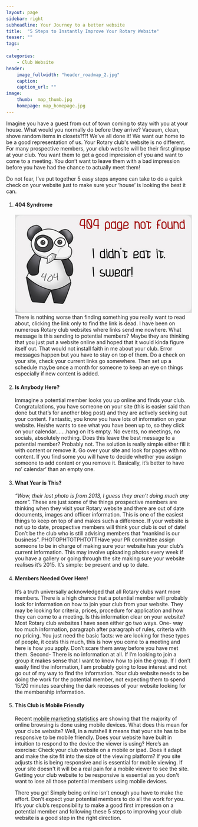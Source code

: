 ```yaml
---
layout: page
sidebar: right
subheadline: Your Journey to a better website
title:  "5 Steps to Instantly Improve Your Rotary Website"
teaser: ""
tags:
    - 
categories:
    - Club Website
header:
    image_fullwidth: "header_roadmap_2.jpg"
    caption: 
    caption_url: ""
image:
    thumb:  map_thumb.jpg
    homepage: map_homepage.jpg
---
```

Imagine you have a guest from out of town coming to stay with you at your house. What would you normally do before they arrive? Vacuum, clean, shove random items in closets?!?! We’ve all done it! We want our home to be a good representation of us. Your Rotary club's website is no different. For many prospective members, your club website will be their first glimpse at your club. You want them to get a good impression of you and want to come to a meeting. You don’t want to leave them with a bad impression before you have had the chance to actually meet them!

Do not fear, I’ve put together 5 easy steps anyone can take to do a quick check on your website just to make sure your ‘house’ is looking the best it can.

<ol>
	<li><b><h4>404 Syndrome</h4></b> <img src="images/404.jpg" alt=:"404" class="align-left medium">There is nothing worse than finding something you really want to read about, clicking the link only to find the link is dead. I have been on numerous Rotary club websites where links send me nowhere. What message is this sending to potential members? Maybe they are thinking that you just put a website online and hoped that it would kinda figure itself out. That would not install faith in me about your club. Error messages happen but you have to stay on top of them. Do a check on your site, check your current links go somewhere. Then set up a schedule maybe once a month for someone to keep an eye on things especially if new content is added.  
	<li><b><h4>Is Anybody Here?</h4></b> Immagine a potential member looks you up online and finds your club. Congratulations, you have someone on your site (this is easier said than done but that’s for another blog post) and they are actively seeking out your content. Fantastic, you know you have lots of information on your website. He/she wants to see what you have been up to, so they click on your calendar…….hang on it’s empty. No events, no meetings, no socials, absolutely nothing. Does this leave the best message to a potential member? Probably not. The solution is really simple either fill it with content or remove it. Go over your site and look for pages with no content. If you find some you will have to decide whether you assign someone to add content or you remove it. Basically, it’s better to have no’ calendar’ than an empty one.</li>
	<li><b><h4>What Year is This?</h4></b> <i>“Wow, their last photo is from 2013, I guess they aren’t doing much any more”.</i> These are just some of the things prospective members are thinking when they visit your Rotary website and there are out of date documents, images and officer information. This is one of the easiest things to keep on top of and makes such a difference. If your website is not up to date, prospective members will think your club is out of date!  Don’t be the club who is still advising members that “mankind is our business”. PHOTOPHTOTPHTOTTHave your PR committee assign someone to be in charge of making sure your website has your club’s current information. This may involve uploading photos every week if you have a gallery or going through the site making sure your website realises it’s 2015. It’s simple: be present and up to date.</li>
	<li><b><h4>Members Needed Over Here!</h4></b> It’s a truth universally acknowledged that all Rotary clubs want more members. There is a high chance that a potential member will probably look for information on how to join your club from your website. They may be looking for criteria, prices, procedure for application and how they can come to a meeting. Is this information clear on your website? Most Rotary club websites I have seen either go two ways. One- way too much information, paragraph after paragraph of rules, criteria with no pricing. You just need the basic facts: we are looking for these types of people, it costs this much, this is how you come to a meeting and here is how you apply. Don’t scare them away before you have met them. Second- There is no information at all. If I’m looking to join a group it makes sense that I want to know how to join the group. If I don’t easily find the information, I am probably going to lose interest and not go out of my way to find the information. Your club website needs to be doing the work for the potential member, not expecting them to spend 15/20 minutes searching the dark recesses of your website looking for the membership information.</li> 
	<li><b><h4>This Club is Mobile Friendly</h4></b> Recent <a href="http://www.smartinsights.com/mobile-marketing/mobile-marketing-analytics/mobile-marketing-statistics/">mobile marketing statistics</a> are showing that the majority of online browsing is done using mobile devices. What does this mean for your clubs website? Well, in a nutshell it means that your site has to be responsive to be mobile friendly. Does your website have built in intuition to respond to the device the viewer is using? Here’s an exercise: Check your club website on a mobile or ipad. Does it adapt and make the site fit into the size of the viewing platform? If you site adjusts this is being responsive and is essential for mobile viewing. If your site doesn't it will be a real pain for a mobile viewer to see the site. Getting your club website to be responsive is essential as you don't want to lose all those potential members using mobile devices.</li> 

There you go! Simply being online isn’t enough you have to make the effort. Don’t expect your potential members to do all the work for you. It’s your club’s responsibility to make a good first impression on a potential member and following these 5 steps to improving your club website is a good step in the right direction.  



<!-- ## Other Post Formats
{: .t60 }
{% include list-posts.html tag='post format' %} -->
